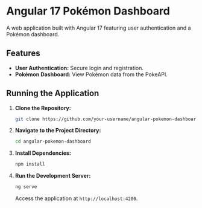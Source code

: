 # Angular 17 Pokémon Dashboard

A web application built with Angular 17 featuring user authentication and a Pokémon dashboard.

## Features

- **User Authentication:** Secure login and registration.
- **Pokémon Dashboard:** View Pokémon data from the PokeAPI.

## Running the Application

1. **Clone the Repository:**

   ```bash
   git clone https://github.com/your-username/angular-pokemon-dashboard.git
   ```

2. **Navigate to the Project Directory:**

   ```bash
   cd angular-pokemon-dashboard
   ```

3. **Install Dependencies:**

   ```bash
   npm install
   ```

4. **Run the Development Server:**

   ```bash
   ng serve
   ```

   Access the application at `http://localhost:4200`.
